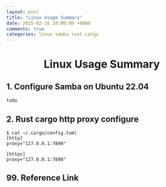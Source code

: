 ```yaml
---
layout: post
title: "Linux Usage Summary"
date: 2025-02-16 10:00:00 +0800
comments: true
categories: linux samba rust cargo
---
```


# <center> Linux Usage Summary

## 1. Configure Samba on Ubuntu 22.04
```
todo

```

## 2. Rust cargo http proxy configure
```
$ cat ~/.cargo/config.toml
[http]
proxy="127.0.0.1:7890"

[https]
proxy="127.0.0.1:7890"
```

## 99. Reference Link

